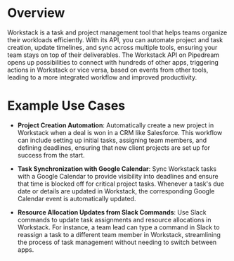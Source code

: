 # Overview

Workstack is a task and project management tool that helps teams organize their workloads efficiently. With its API, you can automate project and task creation, update timelines, and sync across multiple tools, ensuring your team stays on top of their deliverables. The Workstack API on Pipedream opens up possibilities to connect with hundreds of other apps, triggering actions in Workstack or vice versa, based on events from other tools, leading to a more integrated workflow and improved productivity.

# Example Use Cases

- **Project Creation Automation**: Automatically create a new project in Workstack when a deal is won in a CRM like Salesforce. This workflow can include setting up initial tasks, assigning team members, and defining deadlines, ensuring that new client projects are set up for success from the start.

- **Task Synchronization with Google Calendar**: Sync Workstack tasks with a Google Calendar to provide visibility into deadlines and ensure that time is blocked off for critical project tasks. Whenever a task's due date or details are updated in Workstack, the corresponding Google Calendar event is automatically updated.

- **Resource Allocation Updates from Slack Commands**: Use Slack commands to update task assignments and resource allocations in Workstack. For instance, a team lead can type a command in Slack to reassign a task to a different team member in Workstack, streamlining the process of task management without needing to switch between apps.

